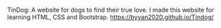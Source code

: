 TinDog: A website for dogs to find their true love.
I made this website for learning HTML, CSS and Bootstrap.
https://byyan2020.github.io/Tindog/
